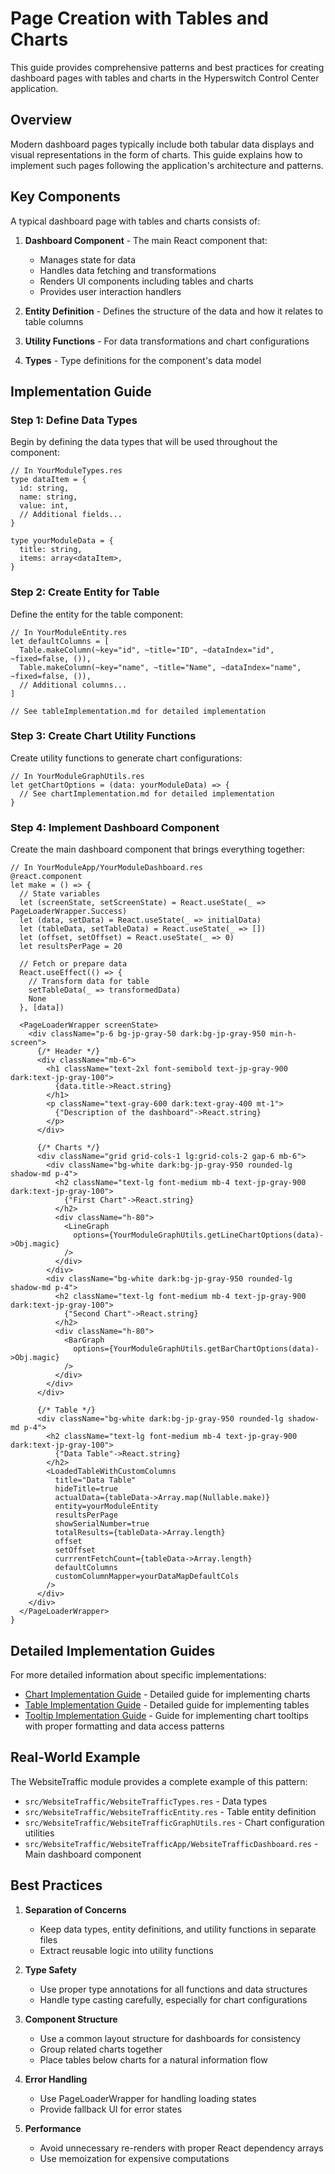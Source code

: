# Page Creation with Tables and Charts

This guide provides comprehensive patterns and best practices for creating dashboard pages with tables and charts in the Hyperswitch Control Center application.

## Overview

Modern dashboard pages typically include both tabular data displays and visual representations in the form of charts. This guide explains how to implement such pages following the application's architecture and patterns.

## Key Components

A typical dashboard page with tables and charts consists of:

1. **Dashboard Component** - The main React component that:
   - Manages state for data
   - Handles data fetching and transformations
   - Renders UI components including tables and charts
   - Provides user interaction handlers

2. **Entity Definition** - Defines the structure of the data and how it relates to table columns

3. **Utility Functions** - For data transformations and chart configurations

4. **Types** - Type definitions for the component's data model

## Implementation Guide

### Step 1: Define Data Types

Begin by defining the data types that will be used throughout the component:

```rescript
// In YourModuleTypes.res
type dataItem = {
  id: string,
  name: string,
  value: int,
  // Additional fields...
}

type yourModuleData = {
  title: string,
  items: array<dataItem>,
}
```

### Step 2: Create Entity for Table

Define the entity for the table component:

```rescript
// In YourModuleEntity.res
let defaultColumns = [
  Table.makeColumn(~key="id", ~title="ID", ~dataIndex="id", ~fixed=false, ()),
  Table.makeColumn(~key="name", ~title="Name", ~dataIndex="name", ~fixed=false, ()),
  // Additional columns...
]

// See tableImplementation.md for detailed implementation
```

### Step 3: Create Chart Utility Functions

Create utility functions to generate chart configurations:

```rescript
// In YourModuleGraphUtils.res
let getChartOptions = (data: yourModuleData) => {
  // See chartImplementation.md for detailed implementation
}
```

### Step 4: Implement Dashboard Component

Create the main dashboard component that brings everything together:

```rescript
// In YourModuleApp/YourModuleDashboard.res
@react.component
let make = () => {
  // State variables
  let (screenState, setScreenState) = React.useState(_ => PageLoaderWrapper.Success)
  let (data, setData) = React.useState(_ => initialData)
  let (tableData, setTableData) = React.useState(_ => [])
  let (offset, setOffset) = React.useState(_ => 0)
  let resultsPerPage = 20

  // Fetch or prepare data
  React.useEffect(() => {
    // Transform data for table
    setTableData(_ => transformedData)
    None
  }, [data])

  <PageLoaderWrapper screenState>
    <div className="p-6 bg-jp-gray-50 dark:bg-jp-gray-950 min-h-screen">
      {/* Header */}
      <div className="mb-6">
        <h1 className="text-2xl font-semibold text-jp-gray-900 dark:text-jp-gray-100">
          {data.title->React.string}
        </h1>
        <p className="text-gray-600 dark:text-gray-400 mt-1">
          {"Description of the dashboard"->React.string}
        </p>
      </div>

      {/* Charts */}
      <div className="grid grid-cols-1 lg:grid-cols-2 gap-6 mb-6">
        <div className="bg-white dark:bg-jp-gray-950 rounded-lg shadow-md p-4">
          <h2 className="text-lg font-medium mb-4 text-jp-gray-900 dark:text-jp-gray-100">
            {"First Chart"->React.string}
          </h2>
          <div className="h-80">
            <LineGraph
              options={YourModuleGraphUtils.getLineChartOptions(data)->Obj.magic}
            />
          </div>
        </div>
        <div className="bg-white dark:bg-jp-gray-950 rounded-lg shadow-md p-4">
          <h2 className="text-lg font-medium mb-4 text-jp-gray-900 dark:text-jp-gray-100">
            {"Second Chart"->React.string}
          </h2>
          <div className="h-80">
            <BarGraph
              options={YourModuleGraphUtils.getBarChartOptions(data)->Obj.magic}
            />
          </div>
        </div>
      </div>

      {/* Table */}
      <div className="bg-white dark:bg-jp-gray-950 rounded-lg shadow-md p-4">
        <h2 className="text-lg font-medium mb-4 text-jp-gray-900 dark:text-jp-gray-100">
          {"Data Table"->React.string}
        </h2>
        <LoadedTableWithCustomColumns
          title="Data Table"
          hideTitle=true
          actualData={tableData->Array.map(Nullable.make)}
          entity=yourModuleEntity
          resultsPerPage
          showSerialNumber=true
          totalResults={tableData->Array.length}
          offset
          setOffset
          currrentFetchCount={tableData->Array.length}
          defaultColumns
          customColumnMapper=yourDataMapDefaultCols
        />
      </div>
    </div>
  </PageLoaderWrapper>
}
```

## Detailed Implementation Guides

For more detailed information about specific implementations:

- [Chart Implementation Guide](./chartImplementation.md) - Detailed guide for implementing charts
- [Table Implementation Guide](./tableImplementation.md) - Detailed guide for implementing tables
- [Tooltip Implementation Guide](./tooltipImplementation.md) - Guide for implementing chart tooltips with proper formatting and data access patterns

## Real-World Example

The WebsiteTraffic module provides a complete example of this pattern:

- `src/WebsiteTraffic/WebsiteTrafficTypes.res` - Data types
- `src/WebsiteTraffic/WebsiteTrafficEntity.res` - Table entity definition
- `src/WebsiteTraffic/WebsiteTrafficGraphUtils.res` - Chart configuration utilities
- `src/WebsiteTraffic/WebsiteTrafficApp/WebsiteTrafficDashboard.res` - Main dashboard component

## Best Practices

1. **Separation of Concerns**
   - Keep data types, entity definitions, and utility functions in separate files
   - Extract reusable logic into utility functions

2. **Type Safety**
   - Use proper type annotations for all functions and data structures
   - Handle type casting carefully, especially for chart configurations

3. **Component Structure**
   - Use a common layout structure for dashboards for consistency
   - Group related charts together
   - Place tables below charts for a natural information flow

4. **Error Handling**
   - Use PageLoaderWrapper for handling loading states
   - Provide fallback UI for error states

5. **Performance**
   - Avoid unnecessary re-renders with proper React dependency arrays
   - Use memoization for expensive computations
